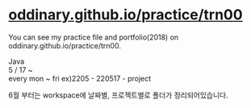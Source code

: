 # <a href ="https://oddinary.github.io/practice/trn00">oddinary.github.io/practice/trn00</a>

You can see my practice file and portfolio(2018) on oddinary.github.io/practice/trn00.

Java <br>
5 / 17 ~  <br>
every mon ~ fri  ex)2205 - 220517 - project

6월 부터는 workspace에 날짜별, 프로젝트별로 폴더가 정리되어있습니다.
